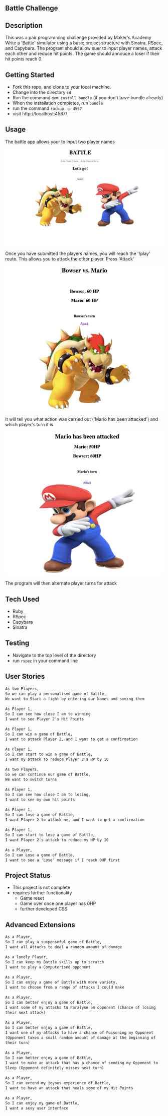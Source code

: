 ## Battle Challenge ##

## Description ## 

This was a pair programming challenge provided by Maker's Academy 
Write a 'Battle' simulator using a basic project structure with Sinatra, RSpec, and Capybara. The program should allow suer to input player names, attack each other and reduce hit points. The game should annouce a loser if their hit points reach 0.

## Getting Started ##

- Fork this repo, and clone to your local machine.
- Change into the directory `cd `
- Run the command `gem install bundle` (if you don't have bundle already)
- When the installation completes, run `bundle`
- run the command `rackup -p 4567` 
- visit http://localhost:4567/

## Usage ##

The battle app allows your to input two player names 

![Battle](/images/BattleScreenShot.png "Index")

Once you have submitted the players names, you will reach the '/play' route. This allows you to attack the other player. 
Press 'Attack'

![Battle](/images/playroute.png "/play")

It will tell you what action was carried out ('Mario has been attacked') and which player's turn it is 

![Battle](/images/player2-attack.png "player 2 turn")

The program will then alternate player turns for attack 

## Tech Used ##
- Ruby
- RSpec
- Capybara
- Sinatra

## Testing ##

- Navigate to the top level of the directory
- run `rspec` in your command line

## User Stories ##
```
As two Players,
So we can play a personalised game of Battle,
We want to Start a fight by entering our Names and seeing them

As Player 1,
So I can see how close I am to winning
I want to see Player 2's Hit Points

As Player 1,
So I can win a game of Battle,
I want to attack Player 2, and I want to get a confirmation

As Player 1,
So I can start to win a game of Battle,
I want my attack to reduce Player 2's HP by 10

As two Players,
So we can continue our game of Battle,
We want to switch turns

As Player 1,
So I can see how close I am to losing,
I want to see my own hit points

As Player 1,
So I can lose a game of Battle,
I want Player 2 to attack me, and I want to get a confirmation

As Player 1,
So I can start to lose a game of Battle,
I want Player 2's attack to reduce my HP by 10

As a Player,
So I can Lose a game of Battle,
I want to see a 'Lose' message if I reach 0HP first
```

## Project Status ##

- This project is not complete
- requires further functionality
  - Game reset
  - Game over once one player has 0HP 
  - further developed CSS 
  
## Advanced Extensions ##
```
As a Player,
So I can play a suspenseful game of Battle,
I want all Attacks to deal a random amount of damage

As a lonely Player,
So I can keep my Battle skills up to scratch
I want to play a Computerised opponent

As a Player,
So I can enjoy a game of Battle with more variety,
I want to choose from a range of attacks I could make

As a Player,
So I can better enjoy a game of Battle,
I want some of my attacks to Paralyse an opponent (chance of losing their next attack)

As a Player,
So I can better enjoy a game of Battle,
I want one of my attacks to have a chance of Poisoning my Opponent (Opponent takes a small random amount of damage at the beginning of their turn)

As a Player,
So I can better enjoy a game of Battle,
I want to make an attack that has a chance of sending my Opponent to Sleep (Opponent definitely misses next turn)

As a Player,
So I can extend my joyous experience of Battle,
I want to have an attack that heals some of my Hit Points

As a Player,
So I can enjoy my game of Battle,
I want a sexy user interface
```

